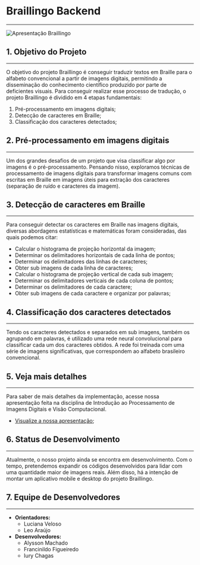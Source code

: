 # Braillingo Backend
***

![Apresentação Braillingo](https://user-images.githubusercontent.com/58775072/137642269-36f692fe-d0db-443d-a080-c71bb2e9eaa3.png)


## 1. Objetivo do Projeto
***

O objetivo do projeto Braillingo é conseguir traduzir textos em Braille para o alfabeto convencional a partir de imagens digitais, permitindo a disseminação do conhecimento científico produzido por parte de deficientes visuais. Para conseguir realizar esse processo de tradução, o projeto Braillingo é dividido em 4 etapas fundamentais:

1. Pré-processamento em imagens digitais;
2. Detecção de caracteres em Braille;
3. Classificação dos caracteres detectados;


## 2. Pré-processamento em imagens digitais
***

Um dos grandes desafios de um projeto que visa classificar algo por imagens é o pré-processamento. Pensando nisso, exploramos técnicas de processamento de imagens digitais para transformar imagens comuns com escritas em Braille em imagens úteis para extração dos caracteres (separação de ruído e caracteres da imagem). 

## 3. Detecção de caracteres em Braille
***

Para conseguir detectar os caracteres em Braille nas imagens digitais, diversas abordagens estatísticas e matemáticas foram consideradas, das quais podemos citar:

* Calcular o histograma de projeção horizontal da imagem;
* Determinar os delimitadores horizontais de cada linha de pontos;
* Determinar os delimitadores das linhas de caracteres;
* Obter sub imagens de cada linha de caracteres;
* Calcular o histograma de projeção vertical de cada sub imagem;
* Determinar os delimitadores verticais de cada coluna de pontos;
* Determinar os delimitadores de cada caractere;
* Obter sub imagens de cada caractere e organizar por palavras;

## 4. Classificação dos caracteres detectados
***

Tendo os caracteres detectados e separados em sub imagens, também os agrupando em palavras, é utilizado uma rede neural convolucional para classificar cada um dos caracteres obtidos. A rede foi treinada com uma série de imagens significativas, que correspondem ao alfabeto brasileiro convencional.


## 5. Veja mais detalhes
***

Para saber de mais detalhes da implementação, acesse nossa apresentação feita na disciplina de Introdução ao Processamento de Imagens Digitais e Visão Computacional.
* [Visualize a nossa apresentação](https://github.com/code-coffee-ufcg/braillingo-backend/blob/main/braillingo-demo/apresentacao-braillingo.pdf);

## 6. Status de Desenvolvimento
***

Atualmente, o nosso projeto ainda se encontra em desenvolvimento. Com o tempo, pretendemos expandir os códigos desenvolvidos para lidar com uma quantidade maior de imagens reais. Além disso, há a intenção de montar um aplicativo mobile e desktop do projeto Braillingo. 

## 7. Equipe de Desenvolvedores
***

* **Orientadores:**
  * Luciana Veloso
  * Leo Araújo 
* **Desenvolvedores:**
  * Alysson Machado
  * Francinildo Figueiredo
  * Iury Chagas 





